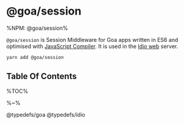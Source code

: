 # @goa/session

%NPM: @goa/session%

`@goa/session` is Session Middleware for Goa apps written in ES6 and optimised with [JavaScript Compiler](https://www.compiler.page). It is used in the [Idio web](https://www.idio.cc) server.

```sh
yarn add @goa/session
```

## Table Of Contents

%TOC%

%~%

<include-typedefs>@typedefs/goa</include-typedefs>
<include-typedefs>@typedefs/idio</include-typedefs>